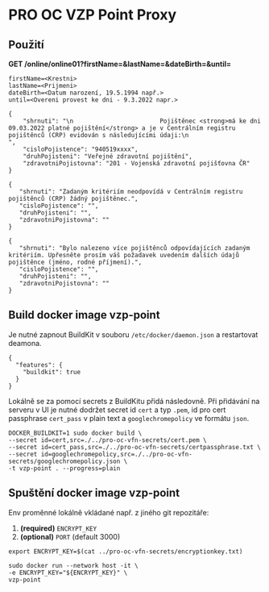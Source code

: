 # PRO OC VZP Point Proxy

## Použití

**GET <serverUrl>/online/online01?firstName=&lastName=&dateBirth=&until=**

```
firstName=<Krestni>
lastName=<Prijmeni>
dateBirth=<Datum narození, 19.5.1994 např.>
until=<Overeni provest ke dni - 9.3.2022 napr.>
```

```
{
    "shrnuti": "\n                        Pojištěnec <strong>má ke dni 09.03.2022 platné pojištění</strong> a je v Centrálním registru pojištěnců (CRP) evidován s následujícími údaji:\n                    ",
    "cisloPojistence": "940519xxxx",
    "druhPojisteni": "Veřejné zdravotní pojištění",
    "zdravotniPojistovna": "201 - Vojenská zdravotní pojišťovna ČR"
}
```
    
```
{
   "shrnuti": "Zadaným kritériím neodpovídá v Centrálním registru pojištěnců (CRP) žádný pojištěnec.",
   "cisloPojistence": "",
   "druhPojisteni": "",
   "zdravotniPojistovna": ""
}
```

```
{
   "shrnuti": "Bylo nalezeno více pojištěnců odpovídajících zadaným kritériím. Upřesněte prosím váš požadavek uvedením dalších údajů pojištěnce (jméno, rodné příjmení).",
   "cisloPojistence": "",
   "druhPojisteni": "",
   "zdravotniPojistovna": ""
}
```

## Build docker image vzp-point

Je nutné zapnout BuildKit v souboru ```/etc/docker/daemon.json``` a restartovat deamona.

```
{ 
  "features": { 
    "buildkit": true 
  } 
}
```

Lokálně se za pomocí secrets z BuildKitu přidá následovně. Při přidávání na serveru v UI je nutné dodržet secret id ```cert``` a typ ```.pem```, id pro cert passphrase ```cert_pass``` v plain text a ```googlechromepolicy``` ve formátu ```json```.

```
DOCKER_BUILDKIT=1 sudo docker build \
--secret id=cert,src=./../pro-oc-vfn-secrets/cert.pem \
--secret id=cert_pass,src=./../pro-oc-vfn-secrets/certpassphrase.txt \
--secret id=googlechromepolicy,src=./../pro-oc-vfn-secrets/googlechromepolicy.json \
-t vzp-point . --progress=plain
```

## Spuštění docker image vzp-point

Env proměnné lokálně vkládané např. z jiného git repozitáře:

1) **(required)** ```ENCRYPT_KEY```
2) **(optional)** ```PORT``` (default 3000)

```
export ENCRYPT_KEY=$(cat ../pro-oc-vfn-secrets/encryptionkey.txt)

sudo docker run --network host -it \
-e ENCRYPT_KEY="${ENCRYPT_KEY}" \
vzp-point
```